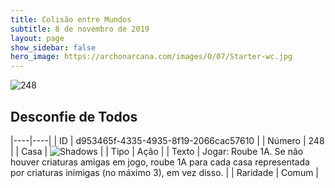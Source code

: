 ```yaml
---
title: Colisão entre Mundos
subtitle: 8 de novembro de 2019
layout: page
show_sidebar: false
hero_image: https://archonarcana.com/images/0/07/Starter-wc.jpg
---
```


![248](https://cdn.keyforgegame.com/media/card_front/pt/452_248_87FXV76WM78P_pt.png)

## Desconfie de Todos

|----|----|
| ID | d953465f-4335-4935-8f19-2066cac57610 |
| Número | 248 |
| Casa | ![Shadows](https://archonarcana.com/images/thumb/e/ee/Shadows.png/22px-Shadows.png "Sombras") |
| Tipo | Ação |
| Texto | Jogar: Roube 1A. Se não houver criaturas amigas em jogo, roube 1A para cada casa representada por criaturas inimigas (no máximo 3),  em vez disso. |
| Raridade | Comum |
